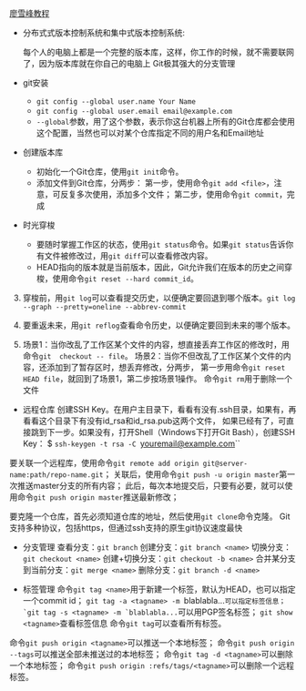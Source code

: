 
[廖雪峰教程](http://www.liaoxuefeng.com/wiki/0013739516305929606dd18361248578c67b8067c8c017b000)
* 分布式式版本控制系统和集中式版本控制系统:

  每个人的电脑上都是一个完整的版本库，这样，你工作的时候，就不需要联网了，因为版本库就在你自己的电脑上
  Git极其强大的分支管理

* git安装  

  * `git config --global user.name Your Name`
  * `git config --global user.email email@example.com`   
  * `--global`参数，用了这个参数，表示你这台机器上所有的Git仓库都会使用这个配置，当然也可以对某个仓库指定不同的用户名和Email地址


* 创建版本库
  *  初始化一个Git仓库，使用`git init`命令。  
  *  添加文件到Git仓库，分两步：
     第一步，使用命令`git add <file>`，注意，可反复多次使用，添加多个文件；
     第二步，使用命令`git commit`，完成


* 时光穿梭
  *  要随时掌握工作区的状态，使用`git status`命令。如果`git status`告诉你有文件被修改过，用`git diff`可以查看修改内容。
  *  HEAD指向的版本就是当前版本，因此，Git允许我们在版本的历史之间穿梭，使用命令`git reset --hard commit_id`。
 3. 穿梭前，用`git log`可以查看提交历史，以便确定要回退到哪个版本。`git log --graph --pretty=oneline --abbrev-commit`
 4. 要重返未来，用`git reflog`查看命令历史，以便确定要回到未来的哪个版本。

 5. 场景1：当你改乱了工作区某个文件的内容，想直接丢弃工作区的修改时，用命令`git  checkout -- file`。
场景2：当你不但改乱了工作区某个文件的内容，还添加到了暂存区时，想丢弃修改，分两步，
      第一步用命令`git reset HEAD file`，就回到了场景1，第二步按场景1操作。
命令`git rm`用于删除一个文件

* 远程仓库
创建SSH Key。在用户主目录下，看看有没有.ssh目录，如果有，再看看这个目录下有没有id_rsa和id_rsa.pub这两个文件，
如果已经有了，可直接跳到下一步。如果没有，打开Shell（Windows下打开Git Bash），创建SSH Key：
$ `ssh-keygen -t rsa -C `youremail@example.com``

要关联一个远程库，使用命令`git remote add origin git@server-name:path/repo-name.git`；
关联后，使用命令`git push -u origin master`第一次推送master分支的所有内容；
此后，每次本地提交后，只要有必要，就可以使用命令`git push origin master`推送最新修改；

要克隆一个仓库，首先必须知道仓库的地址，然后使用`git clone`命令克隆。
Git支持多种协议，包括https，但通过ssh支持的原生git协议速度最快

* 分支管理
查看分支：`git branch`
创建分支：`git branch <name>`
切换分支：`git checkout <name>`
创建+切换分支：`git checkout -b <name>`
合并某分支到当前分支：`git merge <name>`
删除分支：`git branch -d <name>`

* 标签管理
命令`git tag <name>`用于新建一个标签，默认为HEAD，也可以指定一个commit id；
`git tag -a <tagname> -m `blablabla...``可以指定标签信息；
`git tag -s <tagname> -m `blablabla...``可以用PGP签名标签；
`git show <tagname>`查看标签信息
命令`git tag`可以查看所有标签。

命令`git push origin <tagname>`可以推送一个本地标签；
命令`git push origin --tags`可以推送全部未推送过的本地标签；
命令`git tag -d <tagname>`可以删除一个本地标签；
命令`git push origin :refs/tags/<tagname>`可以删除一个远程标签。
